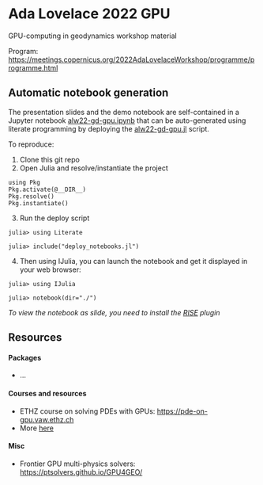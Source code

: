 # Ada Lovelace 2022 GPU
GPU-computing in geodynamics workshop material

Program: https://meetings.copernicus.org/2022AdaLovelaceWorkshop/programme/programme.html

## Automatic notebook generation

The presentation slides and the demo notebook are self-contained in a Jupyter notebook [alw22-gd-gpu.ipynb](alw22-gd-gpu.ipynb) that can be auto-generated using literate programming by deploying the [alw22-gd-gpu.jl](alw22-gd-gpu.jl) script.

To reproduce:
1. Clone this git repo
2. Open Julia and resolve/instantiate the project
```julia-repl
using Pkg
Pkg.activate(@__DIR__)
Pkg.resolve()
Pkg.instantiate()
```
3. Run the deploy script
```julia-repl
julia> using Literate

julia> include("deploy_notebooks.jl")
```
4. Then using IJulia, you can launch the notebook and get it displayed in your web browser:
```julia-repl
julia> using IJulia

julia> notebook(dir="./")
```
_To view the notebook as slide, you need to install the [RISE](https://rise.readthedocs.io/en/stable/installation.html) plugin_

## Resources

#### Packages
- ...

#### Courses and resources
- ETHZ course on solving PDEs with GPUs: https://pde-on-gpu.vaw.ethz.ch
- More [here](https://pde-on-gpu.vaw.ethz.ch/extras/#extra_material)

#### Misc
- Frontier GPU multi-physics solvers: https://ptsolvers.github.io/GPU4GEO/
